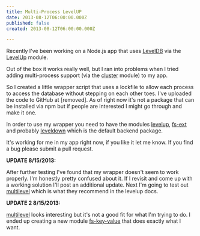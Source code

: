 ```yaml
---
title: Multi-Process LevelUP
date: 2013-08-12T06:00:00.000Z
published: false
created: 2013-08-12T06:00:00.000Z

---
```


Recently I've been working on a Node.js app that uses [LevelDB](http://code.google.com/p/leveldb/) via the [LevelUp](https://github.com/rvagg/node-levelup) module.

Out of the box it works really well, but I ran into problems when I tried adding multi-process support (via the [cluster](https://npmjs.org/package/cluster) module) to my app.

So I created a little wrapper script that uses a lockfile to allow each process to access the database without stepping on each other toes.  I've uploaded the code to GitHub at [removed].  As of right now it's not a package that can be installed via npm but if people are interested I might go through and make it one.

In order to use my wrapper you need to have the modules [levelup](https://npmjs.org/package/levelup), [fs-ext](https://npmjs.org/package/fs-ext) and probably [leveldown](https://npmjs.org/package/leveldown) which is the default backend package.

It's working for me in my app right now, if you like it let me know.  If you find a bug please submit a pull request.

**UPDATE 8/15/2013:**

After further testing I've found that my wrapper doesn't seem to work properly.  I'm honestly pretty confused about it.  If I revisit and come up with a working solution I'll post an additional update.  Next I'm going to test out [multilevel](https://github.com/juliangruber/multilevel) which is what they recommend in the levelup docs.

**UPDATE 2 8/15/2013:**

[multilevel](https://github.com/juliangruber/multilevel) looks interesting but it's not a good fit for what I'm trying to do.  I ended up creating a new module [fs-key-value](/fs-key-value/) that does exactly what I want.

